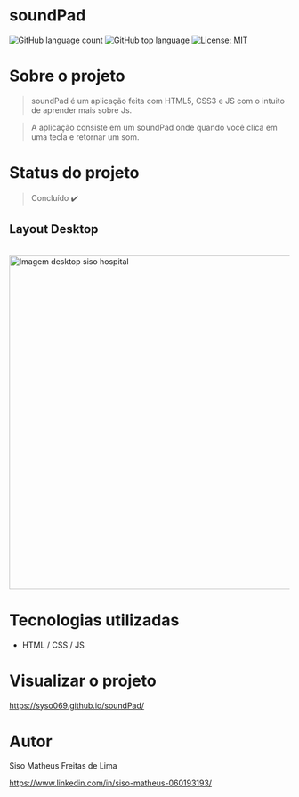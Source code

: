 # soundPad

![GitHub language count](https://img.shields.io/github/languages/count/syso069/Mobile-First)
![GitHub top language](https://img.shields.io/github/languages/top/syso069/Mobile-First)
[![License: MIT](https://img.shields.io/badge/License-MIT-yellow.svg)](https://opensource.org/licenses/MIT)

# Sobre o projeto

> soundPad é um aplicação feita com HTML5, CSS3 e JS com o intuito de aprender mais sobre Js.

> A aplicação consiste em um soundPad onde quando você clica em uma tecla e retornar um som.

# Status do projeto

> Concluído ✔️

## Layout Desktop
<div style="display: inline_block"><br>
<img height="600" alt="Imagem desktop siso hospital" src="https://user-images.githubusercontent.com/94554205/218476036-6206e51e-0c90-46ba-a8e5-a139045df4ce.png">
</div>

# Tecnologias utilizadas

- HTML / CSS / JS

# Visualizar o projeto
https://syso069.github.io/soundPad/

# Autor

Siso Matheus Freitas de Lima

https://www.linkedin.com/in/siso-matheus-060193193/
